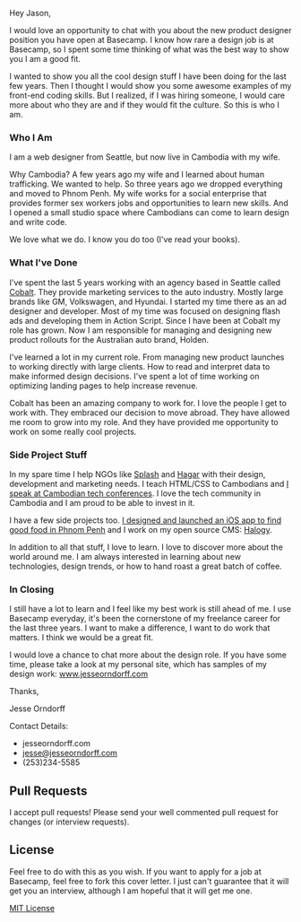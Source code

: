 Hey Jason,

I would love an opportunity to chat with you about the new product designer position you have open at Basecamp. I know how rare a design job is at Basecamp, so I spent some time thinking of what was the best way to show you I am a good fit. 

I wanted to show you all the cool design stuff I have been doing for the last few years. Then I thought I would show you some awesome examples of my front-end coding skills. But I realized, if I was hiring someone, I would care more about who they are and if they would fit the culture. So this is who I am.

### Who I Am

I am a web designer from Seattle, but now live in Cambodia with my wife. 

Why Cambodia? A few years ago my wife and I learned about human trafficking. We wanted to help. So three years ago we dropped everything and moved to Phnom Penh. My wife works for a social enterprise that provides former sex workers jobs and opportunities to learn new skills. And I opened a small studio space where Cambodians can come to learn design and write code.

We love what we do. I know you do too (I've read your books).

### What I've Done

I've spent the last 5 years working with an agency based in Seattle called <a href="http://www.cobalt.com/">Cobalt</a>. They provide marketing services to the auto industry. Mostly large brands like GM, Volkswagen, and Hyundai. I started my time there as an ad designer and developer. Most of my time was focused on designing flash ads and developing them in Action Script. Since I have been at Cobalt my role has grown. Now I am responsible for managing and designing new product rollouts for the Australian auto brand, Holden.

I've learned a lot in my current role. From managing new product launches to working directly with large clients. How to read and interpret data to make informed design decisions. I've spent a lot of time working on optimizing landing pages to help increase revenue.

Cobalt has been an amazing company to work for. I love the people I get to work with. They embraced our decision to move abroad. They have allowed me room to grow into my role. And they have provided me opportunity to work on some really cool projects.

### Side Project Stuff

In my spare time I help NGOs like <a href="http://www.splash.org">Splash</a> and <a href="http://www.hagarinternational.org">Hagar</a> with their design, development and marketing needs. I teach HTML/CSS to Cambodians and <a href="http://www.phnompenhpost.com/columns/finding-technological-solutions-society%E2%80%99s-toughest-challenges">I speak at Cambodian tech conferences</a>. I love the tech community in Cambodia and I am proud to be able to invest in it.

I have a few side projects too. <a href="https://itunes.apple.com/hk/app/taste-phnom/id665831836?mt=8">I designed and launched an iOS app to find good food in Phnom Penh</a> and I work on my open source CMS: <a href="http://www.halogy.com">Halogy</a>. 

In addition to all that stuff, I love to learn. I love to discover more about the world around me. I am always interested in learning about new technologies, design trends, or how to hand roast a great batch of coffee.

### In Closing

I still have a lot to learn and I feel like my best work is still ahead of me. I use Basecamp everyday, it's been the cornerstone of my freelance career for the last three years. I want to make a difference, I want to do work that matters. I think we would be a great fit.

I would love a chance to chat more about the design role. If you have some time, please take a look at my personal site, which has samples of my design work: <a href="http://www.jesseorndorff.com">www.jesseorndorff.com</a>

Thanks,

Jesse Orndorff

Contact Details:
- jesseorndorff.com
- jesse@jesseorndorff.com
- (253)234-5585

## Pull Requests
I accept pull requests! Please send your well commented pull request for changes (or interview requests).

## License
Feel free to do with this as you wish. If you want to apply for a job at Basecamp, feel free to fork this cover letter. I just can't guarantee that it will get you an interview, although I am hopeful that it will get me one.

<a href="https://github.com/jesseorndorff/svn/blob/master/LICENSE.md">MIT License</a>